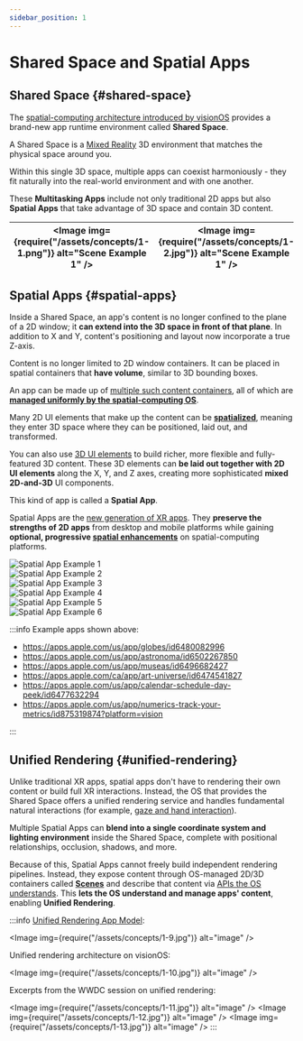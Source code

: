 ```yaml
---
sidebar_position: 1
---
```


# Shared Space and Spatial Apps

## Shared Space {#shared-space}

The [spatial-computing architecture introduced by visionOS](#unified-rendering) provides a brand-new app runtime environment called **Shared Space**.

A Shared Space is a [Mixed Reality](https://developer.picoxr.com/document/web/introduce-vr-mr-ar/) 3D environment that matches the physical space around you.

Within this single 3D space, multiple apps can coexist harmoniously - they fit naturally into the real-world environment and with one another.

These **Multitasking Apps** include not only traditional 2D apps but also **Spatial Apps** that take advantage of 3D space and contain 3D content.

| <Image img={require("/assets/concepts/1-1.png")} alt="Scene Example 1" /> | <Image img={require("/assets/concepts/1-2.jpg")} alt="Scene Example 1" /> |
| :-------------------------------------------------------: | :-------------------------------------------------------: |

## Spatial Apps {#spatial-apps}

Inside a Shared Space, an app's content is no longer confined to the plane of a 2D window; it **can extend into the 3D space in front of that plane**. In addition to X and Y, content's positioning and layout now incorporate a true Z-axis.

Content is no longer limited to 2D window containers. It can be placed in spatial containers that **have volume**, similar to 3D bounding boxes.

An app can be made up of [multiple such content containers](/docs/core-concepts/scenes-and-spatial-layouts), all of which are [**managed uniformly by the spatial-computing OS**](/docs/core-concepts/scenes-and-spatial-layouts#spatial-layout).

Many 2D UI elements that make up the content can be **[spatialized](/docs/core-concepts/spatialized-elements-and-3d-container-elements)**, meaning they enter 3D space where they can be positioned, laid out, and transformed.

You can also use [3D UI elements](/docs/core-concepts/spatialized-elements-and-3d-container-elements#3d-elements) to build richer, more flexible and fully-featured 3D content. These 3D elements can **be laid out together with 2D UI elements** along the X, Y, and Z axes, creating more sophisticated **mixed 2D-and-3D** UI components.

This kind of app is called a **Spatial App**.

Spatial Apps are the [new generation of XR apps](/docs/introduction/the-new-generation-of-spatial-apps). They **preserve the strengths of 2D apps** from desktop and mobile platforms while gaining **optional, progressive [spatial enhancements](/docs/introduction/new-powers-for-xr-apps)** on spatial-computing platforms.

<div className="row">
  <div className="col col--6">
    <Image img={require("/assets/concepts/1-3.png")} alt="Spatial App Example 1" />
  </div>
  <div className="col col--6">
    <Image img={require("/assets/concepts/1-4.jpg")} alt="Spatial App Example 2" />
  </div>
</div>

<div className="row">
  <div className="col col--6">
    <Image img={require("/assets/concepts/1-5.jpg")} alt="Spatial App Example 3" />
  </div>
  <div className="col col--6">
    <Image img={require("/assets/concepts/1-6.jpg")} alt="Spatial App Example 4" />
  </div>
</div>

<div className="row">
  <div className="col col--6">
    <Image img={require("/assets/concepts/1-7.jpg")} alt="Spatial App Example 5" />
  </div>
  <div className="col col--6">
    <Image img={require("/assets/concepts/1-8.jpg")} alt="Spatial App Example 6" />
  </div>
</div>

:::info
Example apps shown above:

- https://apps.apple.com/us/app/globes/id6480082996
- https://apps.apple.com/us/app/astronoma/id6502267850
- https://apps.apple.com/us/app/museas/id6496682427
- https://apps.apple.com/ca/app/art-universe/id6474541827
- https://apps.apple.com/us/app/calendar-schedule-day-peek/id6477632294
- https://apps.apple.com/us/app/numerics-track-your-metrics/id875319874?platform=vision

:::

## Unified Rendering {#unified-rendering}

Unlike traditional XR apps, spatial apps don't have to rendering their own content or build full XR interactions. Instead, the OS that provides the Shared Space offers a unified rendering service and handles fundamental natural interactions (for example, [gaze and hand interaction](/docs/core-concepts/spatialized-elements-and-3d-container-elements#nature-interaction)).

Multiple Spatial Apps can **blend into a single coordinate system and lighting environment** inside the Shared Space, complete with positional relationships, occlusion, shadows, and more.

Because of this, Spatial Apps cannot freely build independent rendering pipelines. Instead, they expose content through OS-managed 2D/3D containers called **[Scenes](/docs/core-concepts/scenes-and-spatial-layouts)** and describe that content via [APIs the OS understands](/docs/core-concepts/spatialized-elements-and-3d-container-elements). This **lets the OS understand and manage apps' content**, enabling **Unified Rendering**.

:::info
[Unified Rendering App Model](https://developer.picoxr.com/news/multi-app-rendering/):

<Image img={require("/assets/concepts/1-9.jpg")} alt="image" />

Unified rendering architecture on visionOS:

<Image img={require("/assets/concepts/1-10.jpg")} alt="image" />

Excerpts from the WWDC session on unified rendering:

<Image img={require("/assets/concepts/1-11.jpg")} alt="image" />
<Image img={require("/assets/concepts/1-12.jpg")} alt="image" />
<Image img={require("/assets/concepts/1-13.jpg")} alt="image" />
:::
